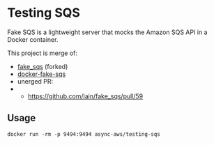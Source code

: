 # Testing SQS

Fake SQS is a lightweight server that mocks the Amazon SQS API in a Docker container.

This project is merge of:
- [fake_sqs](https://github.com/iain/fake_sqs) (forked)
- [docker-fake-sqs](https://github.com/feathj/docker-fake-sqs)
- unerged PR:
-  - https://github.com/iain/fake_sqs/pull/59

## Usage

```cli
docker run -rm -p 9494:9494 async-aws/testing-sqs
```
